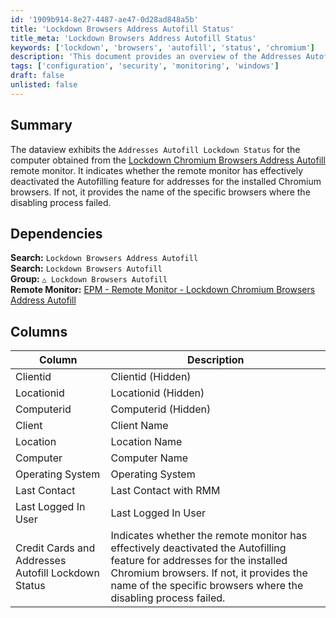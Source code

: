 ```yaml
---
id: '1909b914-8e27-4487-ae47-0d28ad848a5b'
title: 'Lockdown Browsers Address Autofill Status'
title_meta: 'Lockdown Browsers Address Autofill Status'
keywords: ['lockdown', 'browsers', 'autofill', 'status', 'chromium']
description: 'This document provides an overview of the Addresses Autofill Lockdown Status for computers monitored by the Lockdown Chromium Browsers Address Autofill remote monitor. It details whether the autofill feature has been successfully disabled in installed Chromium browsers and identifies any browsers where the disabling process has failed.'
tags: ['configuration', 'security', 'monitoring', 'windows']
draft: false
unlisted: false
---
```

## Summary

The dataview exhibits the `Addresses Autofill Lockdown Status` for the computer obtained from the [Lockdown Chromium Browsers Address Autofill](https://proval.itglue.com/DOC-5078775-15470041) remote monitor. It indicates whether the remote monitor has effectively deactivated the Autofilling feature for addresses for the installed Chromium browsers. If not, it provides the name of the specific browsers where the disabling process failed.

## Dependencies

**Search:** `Lockdown Browsers Address Autofill`  
**Search:** `Lockdown Browsers Autofill`  
**Group:** `△ Lockdown Browsers Autofill`  
**Remote Monitor:** [EPM - Remote Monitor - Lockdown Chromium Browsers Address Autofill](https://proval.itglue.com/DOC-5078775-15470041)  

## Columns

| Column                                         | Description                                                                                      |
|-----------------------------------------------|--------------------------------------------------------------------------------------------------|
| Clientid                                      | Clientid (Hidden)                                                                               |
| Locationid                                    | Locationid (Hidden)                                                                             |
| Computerid                                    | Computerid (Hidden)                                                                             |
| Client                                        | Client Name                                                                                    |
| Location                                      | Location Name                                                                                   |
| Computer                                      | Computer Name                                                                                   |
| Operating System                              | Operating System                                                                                 |
| Last Contact                                  | Last Contact with RMM                                                                           |
| Last Logged In User                           | Last Logged In User                                                                              |
| Credit Cards and Addresses Autofill Lockdown Status | Indicates whether the remote monitor has effectively deactivated the Autofilling feature for addresses for the installed Chromium browsers. If not, it provides the name of the specific browsers where the disabling process failed. |







